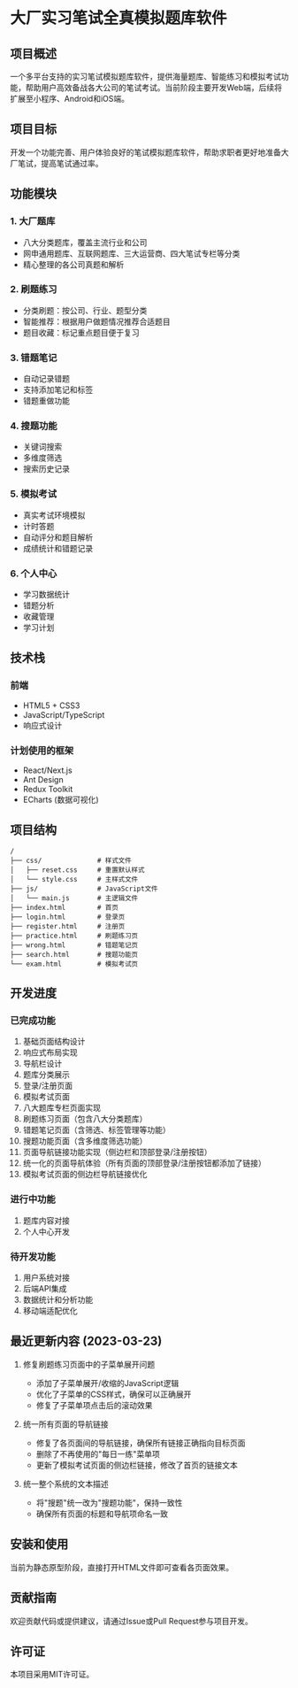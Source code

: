 # 大厂实习笔试全真模拟题库软件

## 项目概述
一个多平台支持的实习笔试模拟题库软件，提供海量题库、智能练习和模拟考试功能，帮助用户高效备战各大公司的笔试考试。当前阶段主要开发Web端，后续将扩展至小程序、Android和iOS端。

## 项目目标
开发一个功能完善、用户体验良好的笔试模拟题库软件，帮助求职者更好地准备大厂笔试，提高笔试通过率。

## 功能模块

### 1. 大厂题库 
- 八大分类题库，覆盖主流行业和公司
- 网申通用题库、互联网题库、三大运营商、四大笔试专栏等分类
- 精心整理的各公司真题和解析

### 2. 刷题练习
- 分类刷题：按公司、行业、题型分类
- 智能推荐：根据用户做题情况推荐合适题目
- 题目收藏：标记重点题目便于复习

### 3. 错题笔记
- 自动记录错题
- 支持添加笔记和标签
- 错题重做功能

### 4. 搜题功能
- 关键词搜索
- 多维度筛选
- 搜索历史记录

### 5. 模拟考试
- 真实考试环境模拟
- 计时答题
- 自动评分和题目解析
- 成绩统计和错题记录

### 6. 个人中心
- 学习数据统计
- 错题分析
- 收藏管理
- 学习计划

## 技术栈

### 前端
- HTML5 + CSS3
- JavaScript/TypeScript
- 响应式设计

### 计划使用的框架
- React/Next.js
- Ant Design
- Redux Toolkit
- ECharts (数据可视化)

## 项目结构
```
/
├── css/              # 样式文件
│   ├── reset.css     # 重置默认样式
│   └── style.css     # 主样式文件
├── js/               # JavaScript文件
│   └── main.js       # 主逻辑文件
├── index.html        # 首页
├── login.html        # 登录页
├── register.html     # 注册页
├── practice.html     # 刷题练习页
├── wrong.html        # 错题笔记页
├── search.html       # 搜题功能页
└── exam.html         # 模拟考试页
```

## 开发进度

### 已完成功能
1. 基础页面结构设计
2. 响应式布局实现
3. 导航栏设计
4. 题库分类展示
5. 登录/注册页面
6. 模拟考试页面
7. 八大题库专栏页面实现
8. 刷题练习页面（包含八大分类题库）
9. 错题笔记页面（含筛选、标签管理等功能）
10. 搜题功能页面（含多维度筛选功能）
11. 页面导航链接功能实现（侧边栏和顶部登录/注册按钮）
12. 统一化的页面导航体验（所有页面的顶部登录/注册按钮都添加了链接）
13. 模拟考试页面的侧边栏导航链接优化

### 进行中功能
1. 题库内容对接
2. 个人中心开发

### 待开发功能
1. 用户系统对接
2. 后端API集成
3. 数据统计和分析功能
4. 移动端适配优化

## 最近更新内容 (2023-03-23)
1. 修复刷题练习页面中的子菜单展开问题
   - 添加了子菜单展开/收缩的JavaScript逻辑
   - 优化了子菜单的CSS样式，确保可以正确展开
   - 修复了子菜单项点击后的滚动效果
   
2. 统一所有页面的导航链接
   - 修复了各页面间的导航链接，确保所有链接正确指向目标页面
   - 删除了不再使用的"每日一练"菜单项
   - 更新了模拟考试页面的侧边栏链接，修改了首页的链接文本
   
3. 统一整个系统的文本描述
   - 将"搜题"统一改为"搜题功能"，保持一致性
   - 确保所有页面的标题和导航项命名一致

## 安装和使用
当前为静态原型阶段，直接打开HTML文件即可查看各页面效果。

## 贡献指南
欢迎贡献代码或提供建议，请通过Issue或Pull Request参与项目开发。

## 许可证
本项目采用MIT许可证。 